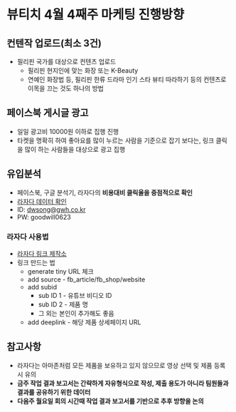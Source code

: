# 뷰티치 4월 4째주 마케팅 진행방향
## 컨텐작 업로드(최소 3건)
* 필리핀 국가를 대상으로 컨텐츠 업로드
	* 필리핀 현지인에 맞는 화장 또는 K-Beauty
	* 연예인 화장법 등, 필리핀 한류 드라마 인기 스타 뷰티 따라하기 등의 컨텐츠로 이목을 끄는 것도 하나의 방법

## 페이스북 게시글 광고
* 일일 광고비 10000원 이하로 집행 진행
* 타켓을 명확히 하여 좋아요를 많이 누르는 사람을 기준으로 잡기 보다는, 링크 클릭을 많이 하는 사람들을 대상으로 광고 집행

## 유입분석
* 페이스북, 구글 분석기, 라자다의 **비용대비 클릭율을 중점적으로 확인**
* [라자다 데이터 확인](https://lazada.hasoffers.com/publisher/#!/dashboard)
* ID: dwsong@gwh.co.kr
* PW: goodwill0623

### 라자다 사용법
* [라자다 링크 제작소](https://lazada.hasoffers.com/publisher/#!/offer/285?limit=10&page=1&filters.status%5B0%5D=active&filters.interface=affiliate&filters.account_id=170610&filters.Offer.id=285&filters.type.NOT_EQUAL_TO=offer%20thumbnail&filters.OfferFile.offer_id%5B0%5D=285) 
* 링크 만드는 법
	* generate tiny URL 체크
	* add source - fb_article/fb_shop/website
	* add subid
		* sub ID 1 - 유튜브 비디오 ID
		* sub ID 2 - 제품 명
		* 그 외는 본인이 추가해도 좋음
	* add deeplink - 해당 제품 상세페이지 URL  

## 참고사항
* 라자다는 아마존처럼 모든 제품을 보유하고 있지 않으므로 영상 선택 및 제품 등록 시 유의
* **금주 작업 결과 보고서는 간략하게 자유형식으로 작성, 제출 용도가 아니라 팀원들과 결과를 공유하기 위한 데이터**  
* **다음주 월요일 회의 시간때 작업 결과 보고서를 기반으로 추후 방향을 논의**